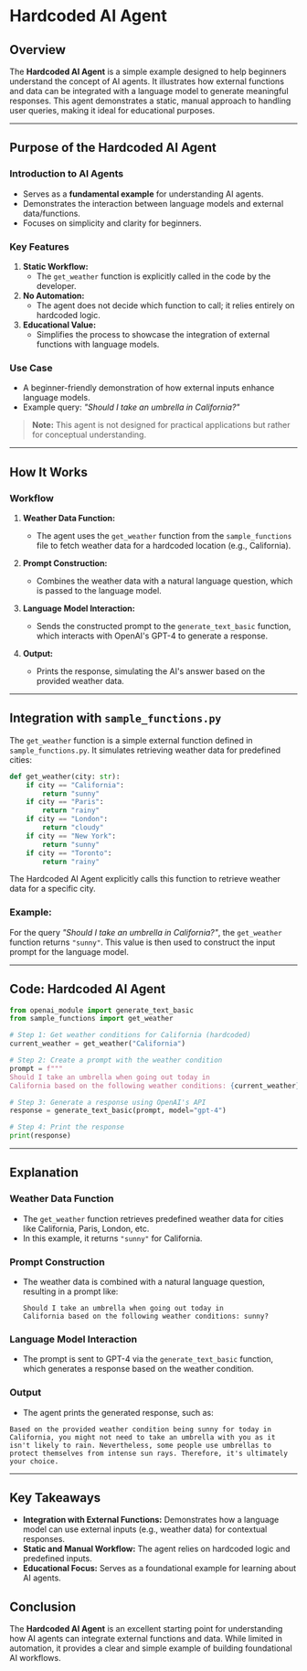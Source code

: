 # Hardcoded AI Agent

## Overview

The **Hardcoded AI Agent** is a simple example designed to help beginners understand the concept of AI agents. It illustrates how external functions and data can be integrated with a language model to generate meaningful responses. This agent demonstrates a static, manual approach to handling user queries, making it ideal for educational purposes.

---

## Purpose of the Hardcoded AI Agent

### **Introduction to AI Agents**
- Serves as a **fundamental example** for understanding AI agents.
- Demonstrates the interaction between language models and external data/functions.
- Focuses on simplicity and clarity for beginners.

### **Key Features**
1. **Static Workflow:**  
   - The `get_weather` function is explicitly called in the code by the developer.
2. **No Automation:**  
   - The agent does not decide which function to call; it relies entirely on hardcoded logic.
3. **Educational Value:**  
   - Simplifies the process to showcase the integration of external functions with language models.

### **Use Case**
- A beginner-friendly demonstration of how external inputs enhance language models.
- Example query: *"Should I take an umbrella in California?"*

> **Note:** This agent is not designed for practical applications but rather for conceptual understanding.

---

## How It Works

### **Workflow**
1. **Weather Data Function:**  
   - The agent uses the `get_weather` function from the `sample_functions` file to fetch weather data for a hardcoded location (e.g., California).

2. **Prompt Construction:**  
   - Combines the weather data with a natural language question, which is passed to the language model.

3. **Language Model Interaction:**  
   - Sends the constructed prompt to the `generate_text_basic` function, which interacts with OpenAI's GPT-4 to generate a response.

4. **Output:**  
   - Prints the response, simulating the AI's answer based on the provided weather data.

---

## Integration with `sample_functions.py`

The `get_weather` function is a simple external function defined in `sample_functions.py`. It simulates retrieving weather data for predefined cities:

```python
def get_weather(city: str):
    if city == "California":
        return "sunny"
    if city == "Paris":
        return "rainy"
    if city == "London":
        return "cloudy"
    if city == "New York":
        return "sunny"
    if city == "Toronto":
        return "rainy"
```

The Hardcoded AI Agent explicitly calls this function to retrieve weather data for a specific city.

### **Example:**
For the query *"Should I take an umbrella in California?"*, the `get_weather` function returns `"sunny"`. This value is then used to construct the input prompt for the language model.

---

## Code: Hardcoded AI Agent

```python
from openai_module import generate_text_basic
from sample_functions import get_weather

# Step 1: Get weather conditions for California (hardcoded)
current_weather = get_weather("California")

# Step 2: Create a prompt with the weather condition
prompt = f"""
Should I take an umbrella when going out today in
California based on the following weather conditions: {current_weather}?"""

# Step 3: Generate a response using OpenAI's API
response = generate_text_basic(prompt, model="gpt-4")

# Step 4: Print the response
print(response)
```

---

## Explanation

### **Weather Data Function**
- The `get_weather` function retrieves predefined weather data for cities like California, Paris, London, etc.
- In this example, it returns `"sunny"` for California.

### **Prompt Construction**
- The weather data is combined with a natural language question, resulting in a prompt like:
  ```text
  Should I take an umbrella when going out today in
  California based on the following weather conditions: sunny?
  ```

### **Language Model Interaction**
- The prompt is sent to GPT-4 via the `generate_text_basic` function, which generates a response based on the weather condition.

### **Output**
- The agent prints the generated response, such as:
```text
Based on the provided weather condition being sunny for today in California, you might not need to take an umbrella with you as it isn't likely to rain. Nevertheless, some people use umbrellas to protect themselves from intense sun rays. Therefore, it's ultimately your choice.
```
  
---

## Key Takeaways

- **Integration with External Functions:** Demonstrates how a language model can use external inputs (e.g., weather data) for contextual responses.
- **Static and Manual Workflow:** The agent relies on hardcoded logic and predefined inputs.
- **Educational Focus:** Serves as a foundational example for learning about AI agents.


## Conclusion

The **Hardcoded AI Agent** is an excellent starting point for understanding how AI agents can integrate external functions and data. While limited in automation, it provides a clear and simple example of building foundational AI workflows.
